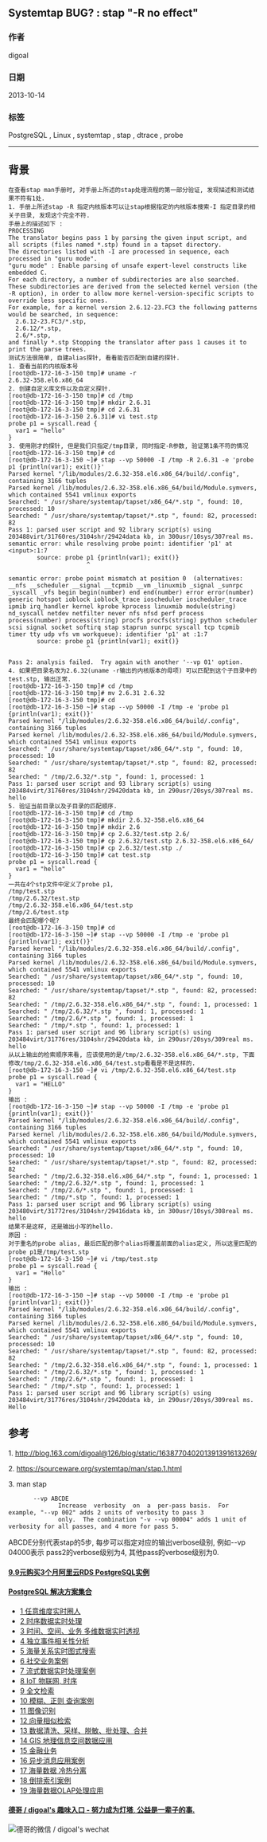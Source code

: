 ## Systemtap BUG? : stap "-R no effect"  
                                                     
### 作者                                                 
digoal                                                   
                                               
### 日期                                                                  
2013-10-14                                               
                                                
### 标签                                               
PostgreSQL , Linux , systemtap , stap , dtrace , probe                                                
                                                                                 
----                                                         
                                                                                             
## 背景          
```  
在查看stap man手册时, 对手册上所述的stap处理流程的第一部分验证, 发现描述和测试结果不符有1处.  
1. 手册上所述stap -R 指定内核版本可以让stap根据指定的内核版本搜索-I 指定目录的相关子目录, 发现这个完全不符.  
手册上的描述如下 :   
PROCESSING  
The translator begins pass 1 by parsing the given input script, and all scripts (files named *.stp) found in a tapset directory.   
The directories listed with -I are processed in sequence, each processed in "guru mode".   
"guru mode" : Enable parsing of unsafe expert-level constructs like embedded C.  
For each directory, a number of subdirectories are also searched.   
These subdirectories are derived from the selected kernel version (the -R option), in order to allow more kernel-version-specific scripts to override less specific ones.   
For example, for a kernel version 2.6.12-23.FC3 the following patterns would be searched, in sequence:   
  2.6.12-23.FC3/*.stp,   
  2.6.12/*.stp,   
  2.6/*.stp,   
and finally *.stp Stopping the translator after pass 1 causes it to print the parse trees.  
测试方法很简单, 自建alias探针, 看看能否匹配到自建的探针.  
1. 查看当前的内核版本号  
[root@db-172-16-3-150 tmp]# uname -r  
2.6.32-358.el6.x86_64  
2. 创建自定义库文件以及自定义探针.  
[root@db-172-16-3-150 tmp]# cd /tmp  
[root@db-172-16-3-150 tmp]# mkdir 2.6.31  
[root@db-172-16-3-150 tmp]# cd 2.6.31  
[root@db-172-16-3-150 2.6.31]# vi test.stp  
probe p1 = syscall.read {  
  var1 = "hello"  
}  
3. 使用刚才的探针, 但是我们只指定/tmp目录, 同时指定-R参数, 验证第1条不符的情况  
[root@db-172-16-3-150 tmp]# cd  
[root@db-172-16-3-150 ~]# stap --vp 50000 -I /tmp -R 2.6.31 -e 'probe p1 {println(var1); exit()}'  
Parsed kernel "/lib/modules/2.6.32-358.el6.x86_64/build/.config", containing 3166 tuples  
Parsed kernel /lib/modules/2.6.32-358.el6.x86_64/build/Module.symvers, which contained 5541 vmlinux exports  
Searched: " /usr/share/systemtap/tapset/x86_64/*.stp ", found: 10, processed: 10  
Searched: " /usr/share/systemtap/tapset/*.stp ", found: 82, processed: 82  
Pass 1: parsed user script and 92 library script(s) using 203488virt/31760res/3104shr/29424data kb, in 300usr/10sys/307real ms.  
semantic error: while resolving probe point: identifier 'p1' at <input>:1:7  
        source: probe p1 {println(var1); exit()}  
                      ^  
  
semantic error: probe point mismatch at position 0  (alternatives: __nfs __scheduler __signal __tcpmib __vm _linuxmib _signal _sunrpc _syscall _vfs begin begin(number) end end(number) error error(number) generic hotspot ioblock ioblock_trace ioscheduler ioscheduler_trace ipmib irq_handler kernel kprobe kprocess linuxmib module(string) nd_syscall netdev netfilter never nfs nfsd perf process process(number) process(string) procfs procfs(string) python scheduler scsi signal socket softirq stap staprun sunrpc syscall tcp tcpmib timer tty udp vfs vm workqueue): identifier 'p1' at :1:7  
        source: probe p1 {println(var1); exit()}  
                      ^  
  
Pass 2: analysis failed.  Try again with another '--vp 01' option.  
4. 如果把目录名改为2.6.32(uname -r输出的内核版本的母项) 可以匹配到这个子目录中的test.stp, 输出正常.  
[root@db-172-16-3-150 tmp]# cd /tmp  
[root@db-172-16-3-150 tmp]# mv 2.6.31 2.6.32  
[root@db-172-16-3-150 tmp]# cd  
[root@db-172-16-3-150 ~]# stap --vp 50000 -I /tmp -e 'probe p1 {println(var1); exit()}'  
Parsed kernel "/lib/modules/2.6.32-358.el6.x86_64/build/.config", containing 3166 tuples  
Parsed kernel /lib/modules/2.6.32-358.el6.x86_64/build/Module.symvers, which contained 5541 vmlinux exports  
Searched: " /usr/share/systemtap/tapset/x86_64/*.stp ", found: 10, processed: 10  
Searched: " /usr/share/systemtap/tapset/*.stp ", found: 82, processed: 82  
Searched: " /tmp/2.6.32/*.stp ", found: 1, processed: 1  
Pass 1: parsed user script and 93 library script(s) using 203484virt/31760res/3104shr/29420data kb, in 290usr/20sys/307real ms.  
hello  
5. 验证当前目录以及子目录的匹配顺序.  
[root@db-172-16-3-150 tmp]# cd /tmp  
[root@db-172-16-3-150 tmp]# mkdir 2.6.32-358.el6.x86_64  
[root@db-172-16-3-150 tmp]# mkdir 2.6  
[root@db-172-16-3-150 tmp]# cp 2.6.32/test.stp 2.6/  
[root@db-172-16-3-150 tmp]# cp 2.6.32/test.stp 2.6.32-358.el6.x86_64/  
[root@db-172-16-3-150 tmp]# cp 2.6.32/test.stp ./  
[root@db-172-16-3-150 tmp]# cat test.stp  
probe p1 = syscall.read {  
  var1 = "hello"  
}  
一共在4个stp文件中定义了probe p1,   
/tmp/test.stp  
/tmp/2.6.32/test.stp  
/tmp/2.6.32-358.el6.x86_64/test.stp  
/tmp/2.6/test.stp  
最终会匹配哪个呢?  
[root@db-172-16-3-150 tmp]# cd  
[root@db-172-16-3-150 ~]# stap --vp 50000 -I /tmp -e 'probe p1 {println(var1); exit()}'  
Parsed kernel "/lib/modules/2.6.32-358.el6.x86_64/build/.config", containing 3166 tuples  
Parsed kernel /lib/modules/2.6.32-358.el6.x86_64/build/Module.symvers, which contained 5541 vmlinux exports  
Searched: " /usr/share/systemtap/tapset/x86_64/*.stp ", found: 10, processed: 10  
Searched: " /usr/share/systemtap/tapset/*.stp ", found: 82, processed: 82  
Searched: " /tmp/2.6.32-358.el6.x86_64/*.stp ", found: 1, processed: 1  
Searched: " /tmp/2.6.32/*.stp ", found: 1, processed: 1  
Searched: " /tmp/2.6/*.stp ", found: 1, processed: 1  
Searched: " /tmp/*.stp ", found: 1, processed: 1  
Pass 1: parsed user script and 96 library script(s) using 203484virt/31776res/3104shr/29420data kb, in 290usr/20sys/309real ms.  
hello  
从以上输出的检索顺序来看, 应该使用的是/tmp/2.6.32-358.el6.x86_64/*.stp, 下面修改/tmp/2.6.32-358.el6.x86_64/test.stp看看是不是这样的.  
[root@db-172-16-3-150 ~]# vi /tmp/2.6.32-358.el6.x86_64/test.stp   
probe p1 = syscall.read {  
  var1 = "HELLO"  
}  
输出 :   
[root@db-172-16-3-150 ~]# stap --vp 50000 -I /tmp -e 'probe p1 {println(var1); exit()}'  
Parsed kernel "/lib/modules/2.6.32-358.el6.x86_64/build/.config", containing 3166 tuples  
Parsed kernel /lib/modules/2.6.32-358.el6.x86_64/build/Module.symvers, which contained 5541 vmlinux exports  
Searched: " /usr/share/systemtap/tapset/x86_64/*.stp ", found: 10, processed: 10  
Searched: " /usr/share/systemtap/tapset/*.stp ", found: 82, processed: 82  
Searched: " /tmp/2.6.32-358.el6.x86_64/*.stp ", found: 1, processed: 1  
Searched: " /tmp/2.6.32/*.stp ", found: 1, processed: 1  
Searched: " /tmp/2.6/*.stp ", found: 1, processed: 1  
Searched: " /tmp/*.stp ", found: 1, processed: 1  
Pass 1: parsed user script and 96 library script(s) using 203480virt/31772res/3104shr/29416data kb, in 300usr/10sys/308real ms.  
hello  
结果不是这样, 还是输出小写的hello.  
原因 :   
对于重名的probe alias, 最后匹配的那个alias将覆盖前面的alias定义, 所以这里匹配的probe p1是/tmp/test.stp  
[root@db-172-16-3-150 ~]# vi /tmp/test.stp   
probe p1 = syscall.read {  
  var1 = "Hello"  
}  
输出 :   
[root@db-172-16-3-150 ~]# stap --vp 50000 -I /tmp -e 'probe p1 {println(var1); exit()}'  
Parsed kernel "/lib/modules/2.6.32-358.el6.x86_64/build/.config", containing 3166 tuples  
Parsed kernel /lib/modules/2.6.32-358.el6.x86_64/build/Module.symvers, which contained 5541 vmlinux exports  
Searched: " /usr/share/systemtap/tapset/x86_64/*.stp ", found: 10, processed: 10  
Searched: " /usr/share/systemtap/tapset/*.stp ", found: 82, processed: 82  
Searched: " /tmp/2.6.32-358.el6.x86_64/*.stp ", found: 1, processed: 1  
Searched: " /tmp/2.6.32/*.stp ", found: 1, processed: 1  
Searched: " /tmp/2.6/*.stp ", found: 1, processed: 1  
Searched: " /tmp/*.stp ", found: 1, processed: 1  
Pass 1: parsed user script and 96 library script(s) using 203484virt/31776res/3104shr/29420data kb, in 290usr/20sys/309real ms.  
Hello  
```  
  
## 参考  
1\. http://blog.163.com/digoal@126/blog/static/163877040201391391613269/  
  
2\. https://sourceware.org/systemtap/man/stap.1.html  
  
3\. man stap  
  
```  
       --vp ABCDE  
              Increase  verbosity  on  a  per-pass basis.  For example, "--vp 002" adds 2 units of verbosity to pass 3  
              only.  The combination "-v --vp 00004" adds 1 unit of verbosity for all passes, and 4 more for pass 5.  
```  
  
ABCDE分别代表stap的5步, 每步可以指定对应的输出verbose级别, 例如--vp 04000表示 pass2的verbose级别为4, 其他pass的verbose级别为0.  
  
  
  
  
  
  
  
  
  
  
  
  
  
  
  
  
  
  
  
  
  
  
  
  
  
  
  
  
  
  
  
  
  
  
  
  
  
  
  
  
  
  
  
  
  
  
  
  
  
  
  
  
  
  
  
#### [9.9元购买3个月阿里云RDS PostgreSQL实例](https://www.aliyun.com/database/postgresqlactivity "57258f76c37864c6e6d23383d05714ea")
  
  
#### [PostgreSQL 解决方案集合](https://yq.aliyun.com/topic/118 "40cff096e9ed7122c512b35d8561d9c8")
- [1 任意维度实时圈人](https://yq.aliyun.com/topic/118 "40cff096e9ed7122c512b35d8561d9c8")
- [2 时序数据实时处理](https://yq.aliyun.com/topic/118 "40cff096e9ed7122c512b35d8561d9c8")
- [3 时间、空间、业务 多维数据实时透视](https://yq.aliyun.com/topic/118 "40cff096e9ed7122c512b35d8561d9c8")
- [4 独立事件相关性分析](https://yq.aliyun.com/topic/118 "40cff096e9ed7122c512b35d8561d9c8")
- [5 海量关系实时图式搜索](https://yq.aliyun.com/topic/118 "40cff096e9ed7122c512b35d8561d9c8")
- [6 社交业务案例](https://yq.aliyun.com/topic/118 "40cff096e9ed7122c512b35d8561d9c8")
- [7 流式数据实时处理案例](https://yq.aliyun.com/topic/118 "40cff096e9ed7122c512b35d8561d9c8")
- [8 IoT 物联网, 时序](https://yq.aliyun.com/topic/118 "40cff096e9ed7122c512b35d8561d9c8")
- [9 全文检索](https://yq.aliyun.com/topic/118 "40cff096e9ed7122c512b35d8561d9c8")
- [10 模糊、正则 查询案例](https://yq.aliyun.com/topic/118 "40cff096e9ed7122c512b35d8561d9c8")
- [11 图像识别](https://yq.aliyun.com/topic/118 "40cff096e9ed7122c512b35d8561d9c8")
- [12 向量相似检索](https://yq.aliyun.com/topic/118 "40cff096e9ed7122c512b35d8561d9c8")
- [13 数据清洗、采样、脱敏、批处理、合并](https://yq.aliyun.com/topic/118 "40cff096e9ed7122c512b35d8561d9c8")
- [14 GIS 地理信息空间数据应用](https://yq.aliyun.com/topic/118 "40cff096e9ed7122c512b35d8561d9c8")
- [15 金融业务](https://yq.aliyun.com/topic/118 "40cff096e9ed7122c512b35d8561d9c8")
- [16 异步消息应用案例](https://yq.aliyun.com/topic/118 "40cff096e9ed7122c512b35d8561d9c8")
- [17 海量数据 冷热分离](https://yq.aliyun.com/topic/118 "40cff096e9ed7122c512b35d8561d9c8")
- [18 倒排索引案例](https://yq.aliyun.com/topic/118 "40cff096e9ed7122c512b35d8561d9c8")
- [19 海量数据OLAP处理应用](https://yq.aliyun.com/topic/118 "40cff096e9ed7122c512b35d8561d9c8")
  
  
#### [德哥 / digoal's 趣味入口 - 努力成为灯塔, 公益是一辈子的事.](https://github.com/digoal/blog/blob/master/README.md "22709685feb7cab07d30f30387f0a9ae")
  
  
![德哥的微信 / digoal's wechat](../pic/digoal_weixin.jpg "f7ad92eeba24523fd47a6e1a0e691b59")
  
